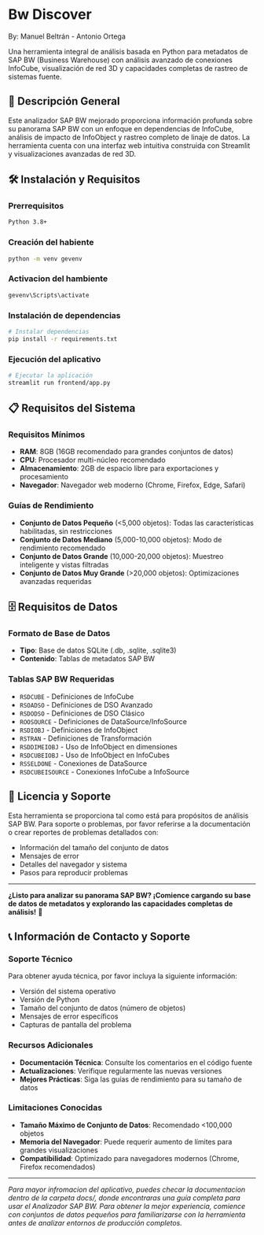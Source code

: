 # Bw Discover 
By: Manuel Beltrán - Antonio Ortega

Una herramienta integral de análisis basada en Python para metadatos de SAP BW (Business Warehouse) con análisis avanzado de conexiones InfoCube, visualización de red 3D y capacidades completas de rastreo de sistemas fuente.

## 🌟 Descripción General

Este analizador SAP BW mejorado proporciona información profunda sobre su panorama SAP BW con un enfoque en dependencias de InfoCube, análisis de impacto de InfoObject y rastreo completo de linaje de datos. La herramienta cuenta con una interfaz web intuitiva construida con Streamlit y visualizaciones avanzadas de red 3D.

## 🛠️ Instalación y Requisitos

### Prerrequisitos
```bash
Python 3.8+
```

### Creación del habiente
```bash
python -m venv gevenv
```
### Activacion del hambiente
```bash
gevenv\Scripts\activate
```

### Instalación de dependencias
```bash
# Instalar dependencias
pip install -r requirements.txt
```
### Ejecución del aplicativo
```bash
# Ejecutar la aplicación
streamlit run frontend/app.py
```

## 📋 Requisitos del Sistema

### Requisitos Mínimos
- **RAM**: 8GB (16GB recomendado para grandes conjuntos de datos)
- **CPU**: Procesador multi-núcleo recomendado
- **Almacenamiento**: 2GB de espacio libre para exportaciones y procesamiento
- **Navegador**: Navegador web moderno (Chrome, Firefox, Edge, Safari)

### Guías de Rendimiento
- **Conjunto de Datos Pequeño** (<5,000 objetos): Todas las características habilitadas, sin restricciones
- **Conjunto de Datos Mediano** (5,000-10,000 objetos): Modo de rendimiento recomendado
- **Conjunto de Datos Grande** (10,000-20,000 objetos): Muestreo inteligente y vistas filtradas
- **Conjunto de Datos Muy Grande** (>20,000 objetos): Optimizaciones avanzadas requeridas

## 🗄️ Requisitos de Datos

### Formato de Base de Datos
- **Tipo**: Base de datos SQLite (.db, .sqlite, .sqlite3)
- **Contenido**: Tablas de metadatos SAP BW

### Tablas SAP BW Requeridas
- `RSDCUBE` - Definiciones de InfoCube
- `RSOADSO` - Definiciones de DSO Avanzado
- `RSDODSO` - Definiciones de DSO Clásico
- `ROOSOURCE` - Definiciones de DataSource/InfoSource
- `RSDIOBJ` - Definiciones de InfoObject
- `RSTRAN` - Definiciones de Transformación
- `RSDDIMEIOBJ` - Uso de InfoObject en dimensiones
- `RSDCUBEIOBJ` - Uso de InfoObject en InfoCubes
- `RSSELDONE` - Conexiones de DataSource
- `RSDCUBEISOURCE` - Conexiones InfoCube a InfoSource

## 📝 Licencia y Soporte

Esta herramienta se proporciona tal como está para propósitos de análisis SAP BW. Para soporte o problemas, por favor referirse a la documentación o crear reportes de problemas detallados con:
- Información del tamaño del conjunto de datos
- Mensajes de error
- Detalles del navegador y sistema
- Pasos para reproducir problemas

---

**¿Listo para analizar su panorama SAP BW? ¡Comience cargando su base de datos de metadatos y explorando las capacidades completas de análisis!** 🚀

## 📞 Información de Contacto y Soporte

### Soporte Técnico
Para obtener ayuda técnica, por favor incluya la siguiente información:
- Versión del sistema operativo
- Versión de Python
- Tamaño del conjunto de datos (número de objetos)
- Mensajes de error específicos
- Capturas de pantalla del problema

### Recursos Adicionales
- **Documentación Técnica**: Consulte los comentarios en el código fuente
- **Actualizaciones**: Verifique regularmente las nuevas versiones
- **Mejores Prácticas**: Siga las guías de rendimiento para su tamaño de datos

### Limitaciones Conocidas
- **Tamaño Máximo de Conjunto de Datos**: Recomendado <100,000 objetos
- **Memoria del Navegador**: Puede requerir aumento de límites para grandes visualizaciones
- **Compatibilidad**: Optimizado para navegadores modernos (Chrome, Firefox recomendados)

---

*Para mayor infromacion del aplicativo, puedes checar la documentacion dentro de la carpeta docs/, donde encontraras una guía completa para usar el Analizador SAP BW. Para obtener la mejor experiencia, comience con conjuntos de datos pequeños para familiarizarse con la herramienta antes de analizar entornos de producción completos.*
